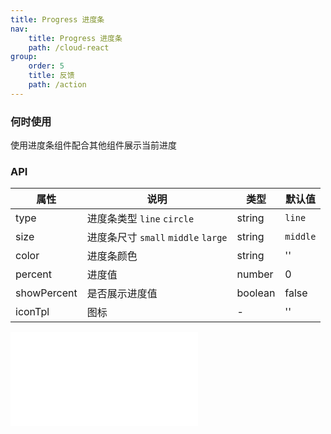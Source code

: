 ```yaml
---
title: Progress 进度条
nav:
    title: Progress 进度条
    path: /cloud-react
group:
    order: 5
    title: 反馈
    path: /action
---
```


### 何时使用

使用进度条组件配合其他组件展示当前进度

### API

| 属性        | 说明                 | 类型             | 默认值     |
| ----------- | -------------------- | ---------------- | ---------- |
| type  | 进度条类型 `line` `circle`   | string            | `line`        |
| size  | 进度条尺寸 `small` `middle` `large`              | string            |`middle`         |
| color  | 进度条颜色             | string            |''         |
| percent  | 进度值             | number            |0         |
| showPercent      | 是否展示进度值            | boolean | false         |
| iconTpl      |     图标         | - | ''          |

<embed src="@components/progress/demos/basic.md" /> 
